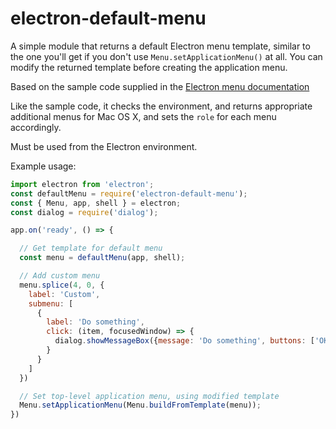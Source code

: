 # electron-default-menu

A simple module that returns a default Electron menu template, similar to the one you'll get if you don't use `Menu.setApplicationMenu()` at all.  You can modify the returned template before creating the application menu.

Based on the sample code supplied in the [Electron menu documentation](https://github.com/atom/electron/blob/master/docs/api/menu.md)

Like the sample code, it checks the environment, and returns appropriate additional menus for Mac OS X, and sets the `role` for each menu accordingly.

Must be used from the Electron environment.

Example usage:

```javascript
import electron from 'electron';
const defaultMenu = require('electron-default-menu');
const { Menu, app, shell } = electron;
const dialog = require('dialog');

app.on('ready', () => {

  // Get template for default menu
  const menu = defaultMenu(app, shell);

  // Add custom menu
  menu.splice(4, 0, {
    label: 'Custom',
    submenu: [
      {
        label: 'Do something',
        click: (item, focusedWindow) => {
          dialog.showMessageBox({message: 'Do something', buttons: ['OK'] })
        }
      }
    ]
  })

  // Set top-level application menu, using modified template
  Menu.setApplicationMenu(Menu.buildFromTemplate(menu));
})

```
